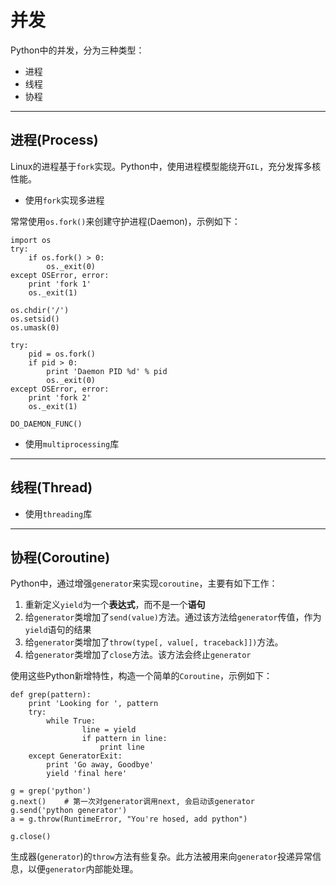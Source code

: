 # 并发

Python中的并发，分为三种类型：

+ 进程
+ 线程
+ 协程

--------------------------------------------------------------------------------
## 进程(Process)

Linux的进程基于`fork`实现。Python中，使用进程模型能绕开`GIL`，充分发挥多核性能。

+ 使用`fork`实现多进程

常常使用`os.fork()`来创建守护进程(Daemon)，示例如下：

```
import os
try:
	if os.fork() > 0:
		os._exit(0)
except OSError, error:
	print 'fork 1'
	os._exit(1)

os.chdir('/')
os.setsid()
os.umask(0)

try:
	pid = os.fork()
	if pid > 0:
		print 'Daemon PID %d' % pid
		os._exit(0)
except OSError, error:
	print 'fork 2'
	os._exit(1)

DO_DAEMON_FUNC()

```

+ 使用`multiprocessing`库


--------------------------------------------------------------------------------
## 线程(Thread)

+ 使用`threading`库

--------------------------------------------------------------------------------
## 协程(Coroutine)

Python中，通过增强`generator`来实现`coroutine`，主要有如下工作：

1. 重新定义`yield`为一个**表达式**，而不是一个**语句**
2. 给`generator`类增加了`send(value)`方法。通过该方法给`generator`传值，作为`yield`语句的结果
3. 给`generator`类增加了`throw(type[, value[, traceback]])`方法。
4. 给`generator`类增加了`close`方法。该方法会终止`generator`

使用这些Python新增特性，构造一个简单的`Coroutine`，示例如下：
```
def grep(pattern):
	print 'Looking for ', pattern
	try:
		while True:
				line = yield
				if pattern in line:
					print line
	except GeneratorExit:
		print 'Go away, Goodbye'
		yield 'final here'

g = grep('python')
g.next() 	# 第一次对generator调用next, 会启动该generator
g.send('python generator')
a = g.throw(RuntimeError, "You're hosed, add python")

g.close()
```

生成器(`generator`)的`throw`方法有些复杂。此方法被用来向`generator`投递异常信息，以便`generator`内部能处理。
